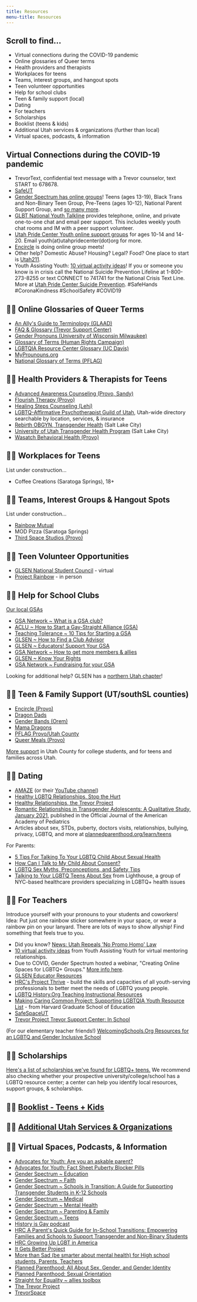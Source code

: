 ```yaml
---
title: Resources
menu-title: Resources
---
```


## Scroll to find... 
- Virtual connections during the COVID-19 pandemic
- Online glossaries of Queer terms
- Health providers and therapists 
- Workplaces for teens
- Teams, interest groups, and hangout spots
- Teen volunteer opportunities
- Help for school clubs
- Teen & family support (local)
- Dating 
- For teachers
- Scholarships 
- Booklist (teens & kids)
- Additional Utah services & organizations (further than local)
- Virtual spaces, podcasts, & information

## Virtual Connections during the COVID-19 pandemic

- TrevorText, confidential text message with a Trevor counselor, text START to 678678. 
- [SafeUT](https://safeut.med.utah.edu)  
- [Gender Spectrum has online groups](https://www.genderspectrum.org/articles/gender-spectrum-groups)! Teens (ages 13-19), Black Trans and Non-Binary Teen Group, Pre-Teens (ages 10-12), National Parent Support Group, and [so many more](https://www.genderspectrum.org/articles/blog-covid-resources). 
- [GLBT National Youth Talkline](https://www.glbtonline.org) provides telephone, online, and private one-to-one chat and email peer support. This includes weekly youth chat rooms and IM with a peer support volunteer. 
- [Utah Pride Center Youth online support groups](https://utahpridecenter.org/programs/youth-family-programs/) for ages 10-14 and 14-20. Email youth(at)utahpridecenter(dot)org for more.  
- [Encircle](https://encircletogether.org) is doing online group meets!  
- Other help? Domestic Abuse? Housing? Legal? Food? One place to start is [Utah211](https://211utah.org). 
- Youth Assisting Youth: [10 virtual activity ideas](https://youthassistingyouth.com/10-virtual-activities-kids-mentors-covid-19/)! 
If you or someone you know is in crisis call the National Suicide Prevention Lifeline at 1-800-273-8255 or text CONNECT to 741741 for the National Crisis Text Line. More at [Utah Pride Center Suicide Prevention](https://utahpridecenter.org/prevention). #SafeHands #CoronaKindness #SchoolSafety #COVID19  

## 🏳️‍🌈 Online Glossaries of Queer Terms

- [An Ally's Guide to Terminology (GLAAD)](http://www.glaad.org/sites/default/files/allys-guide-to-terminology_1.pdf?fbclid=IwAR3yd_5a80oD5cJOiq8u177Kqf8gCYuDEiGZs7-L74RjLsUlLDlUv0CAUT4)
- [FAQ & Glossary (Trevor Support Center)](https://www.thetrevorproject.org/resources/trevor-support-center/) 
- [Gender Pronouns (University of Wisconsin Milwaukee)](https://uwm.edu/lgbtrc/support/gender-pronouns/?fbclid=IwAR2nNF7j4UniTuBetS7mXNsCOp8Rrfub4Ccdsv9aQ_3bxZf9tVKMXtbklJI)
- [Glossary of Terms (Human Rights Campaign)](https://www.hrc.org/resources/glossary-of-terms?fbclid=IwAR2jzC52LqaE_-fgEEMo8hHqk1uTAbcisEvoUTWThirI5vrTUnADhy9ROaQ) 
- [LGBTQIA Resource Center Glossary (UC Davis)](https://lgbtqia.ucdavis.edu/educated/glossary?fbclid=IwAR2oeHVRlGOWoJ_CiwzkxRTjaeR1GZJcZEmq_PgvSb9EAywPr4-0W-CDD-0)
- [MyProunouns.org](https://www.mypronouns.org)
- [National Glossary of Terms (PFLAG)](https://pflag.org/glossary?fbclid=IwAR35pBB0uTPRBIRJiqZN3XIaqHkvBITuZp8_SeCIubZTYzPqGUdxIRL2w3U)


## 🏳️‍🌈 Health Providers & Therapists for Teens

- [Advanced Awareness Counseling (Provo, Sandy)](https://www.advancedawarenesscounseling.com) 
- [Flourish Therapy (Provo)](https://flourishtherapy.org)
- [Healing Steps Counseling (Lehi)](http://www.healingstepsutah.com/)
- [LGBTQ-Affirmative Psychotherapist Guild of Utah](http://lgbtqtherapists.com/directory.html), Utah-wide directory searchable by location, services, & insurance 
- [Rebirth OBGYN, Transgender Health](https://www.rebirthobgyn.com/services/transgender-health) (Salt Lake City) 
- [University of Utah Transgender Health Program](http://healthcare.utah.edu/transgender-health) (Salt Lake City)
- [Wasatch Behavioral Health (Provo)](https://www.wasatch.org)


## 🏳️‍🌈 Workplaces for Teens

List under construction...  
- Coffee Creations (Saratoga Springs), 18+ 


## 🏳️‍🌈 Teams, Interest Groups & Hangout Spots  

List under construction... 
- [Rainbow Mutual](http://www.rainbowmutual.org)   
- MOD Pizza (Saratoga Springs) 
- [Third Space Studios (Provo)](https://www.facebook.com/thirdspaceprovo/) 


## 🏳️‍🌈 Teen Volunteer Opportunities 

- [GLSEN National Student Council](https://www.glsen.org/nsc) - virtual 
- [Project Rainbow](https://www.projectrainbowutah.org/volunteer) - in person 


## 🏳️‍🌈 Help for School Clubs

[Our local GSAs](/resources/gsas.html)
- [GSA Network ~ What is a GSA club?](https://gsanetwork.org/what-is-a-gsa/) 
- [ACLU ~ How to Start a Gay-Straight Alliance (GSA)](https://www.aclu.org/other/how-start-gay-straight-alliance-gsa) 
- [Teaching Tolerance ~ 10 Tips for Starting a GSA](https://www.tolerance.org/magazine/10-tips-for-starting-a-gsa)
- [GLSEN ~ How to Find a Club Advisor](https://www.glsen.org/gsa/findanadvisor)
- [GLSEN ~ Educators! Support Your GSA](https://www.glsen.org/article/educators-support-your-gsa)
- [GSA Network ~ How to get more members & allies](https://gsanetwork.org/resources/how-to-get-more-members-allies/)
- [GLSEN ~ Know Your Rights](https://www.glsen.org/knowyourrights)
- [GSA Network ~ Fundraising for your GSA](https://gsanetwork.org/resources/fundraising-for-your-gsa/)

Looking for additional help? GLSEN has a [northern Utah chapter](https://www.glsen.org/chapters/northern-utah-chapter)!  


## 🏳️‍🌈 Teen & Family Support (UT/southSL counties)

- [Encircle (Provo)](www.EncircleTogether.org)  
- [Dragon Dads](https://www.facebook.com/DragonDads/)  
- [Gender Bands (Orem)](https://www.genderbands.org)  
- [Mama Dragons](https://mamadragons.org) 
- [PFLAG Provo/Utah County](https://pflag.org/chapter/pflag-provoutah-county)
- [Queer Meals (Provo)](http://queermeals.com)  

[More support](/utsupportservices) in Utah County for college students, and for teens and families across Utah. 


## 🏳️‍🌈 Dating 

- [AMAZE](https://amaze.org) (or their [YouTube channel](https://www.youtube.com/c/amazeorg)) 
- [Healthy LGBTQ Relationships, Stop the Hurt](https://stopthehurt.org/lgbtq-relationships/)
- [Healthy Relationships, the Trevor Project](https://www.thetrevorproject.org/trvr_support_center/healthy-relationships/) 
- [Romantic Relationships in Transgender
Adolescents: A Qualitative Study, January 2021](https://pediatrics.aappublications.org/content/pediatrics/early/2021/01/15/peds.2020-007906.full.pdf), published in the Official Journal of the American Academy of Pediatrics 
- Articles about sex, STDs, puberty, doctors visits, relationships, bullying, privacy, LGBTQ, and more at [plannedparenthood.org/learn/teens](https://www.plannedparenthood.org/learn/teens)

For Parents: 
- [5 Tips For Talking To Your LGBTQ Child About Sexual Health](https://www.mykidisgay.com/blog/5-tips-for-talking-to-your-lgbtq-child-about-sexual-health) 
- [How Can I Talk to My Child About Consent?](https://www.mykidisgay.com/blog/how-can-i-talk-to-my-child-about-consent)
- [LGBTQ Sex Myths, Preconceptions, and Safety Tips](https://www.mykidisgay.com/blog/lgbtq-sex-myths-preconceptions-and-safety-tips) 
- [Talking to Your LGBTQ Teens About Sex](https://blog.lighthouse.lgbt/the-kids-are-alright-talking-to-your-lgbtq-teens-about-sex/) from Lighthouse, a group of NYC-based healthcare providers specializing in LGBTQ+ health issues

## 🏳️‍🌈 For Teachers

Introduce yourself with your pronouns to your students and coworkers! Idea: Put just one rainbow sticker somewhere in your space, or wear a rainbow pin on your lanyard. There are lots of ways to show allyship! Find something that feels true to you. 

- Did you know? [News: Utah Repeals 'No Promo Homo' Law](https://www.hrw.org/news/2017/03/21/utah-repeals-no-promo-homo-law) 
- [10 virtual activity ideas](https://youthassistingyouth.com/10-virtual-activities-kids-mentors-covid-19/) from Youth Assisting Youth for virtual mentoring relationships. 
- Due to COVID, Gender Spectrum hosted a webinar, "Creating Online Spaces for LGBTQ+ Groups." [More info here](https://www.genderspectrum.org/articles/blog-covid-resources). 
- [GLSEN Educator Resources](https://www.glsen.org/resources/educator-resources)
- [HRC's Project Thrive](https://www.thehrcfoundation.org/professional-resources/project-thrive) - build the skills and capacities of all youth-serving professionals to better meet the needs of LGBTQ young people.
- [LGBTQ History.Org Teaching Instructional Resources](http://www.lgbtqhistory.org/lgbtq-educational-resources/) 
- [Making Caring Common Project: Supporting LGBTQIA Youth Resource List](https://mcc.gse.harvard.edu/resources-for-educators/supporting-lgbtqia-youth-resource-list) - from Harvard Graduate School of Education 
- [SafeSpaceUT](https://safespaceut.com)
- [Trevor Project Trevor Support Center: In School](https://www.thetrevorproject.org/trvr_support_center/in-school/)

(For our elementary teacher friends!) [WelcomingSchools.Org Resources for an LGBTQ and Gender Inclusive School](https://www.welcomingschools.org/resources/school-tips/lgbtq-inclusive-schools-what/lgbtq-how/) 


## 🏳️‍🌈 Scholarships
[Here's a list of scholarships we've found for LGBTQ+ teens.](/scholarships) We recommend also checking whether your prospective university/college/school has a LGBTQ resource center; a center can help you identify local resources, support groups, & scholarships. 


## 🏳️‍🌈 [Booklist - Teens + Kids](/resources/booklist.html)


## 🏳️‍🌈 [Additional Utah Services & Organizations ](/utsupportservices)


## 🏳️‍🌈 Virtual Spaces, Podcasts, & Information 

- [Advocates for Youth: Are you an askable parent?](https://advocatesforyouth.org/resources/health-information/are-you-an-askable-parent/)
- [Advocates for Youth: Fact Sheet Puberty Blocker Pills](https://advocatesforyouth.org/resources/fact-sheets/explainer-puberty-blocker-bills/)
- [Gender Spectrum ~ Education](https://www.genderspectrum.org/resources/education-2/)
- [Gender Spectrum ~ Faith](https://www.genderspectrum.org/resources/faith-2/)
- [Gender Spectrum ~ Schools in Transition: A Guide for Supporting Transgender Students in K-12 Schools](https://www.genderspectrum.org/staging/wp-content/uploads/2015/08/Schools-in-Transition-2015.pdf)
- [Gender Spectrum ~ Medical](https://www.genderspectrum.org/resources/medical-2/)
- [Gender Spectrum ~ Mental Health](https://www.genderspectrum.org/resources/mental-health-2/)
- [Gender Spectrum ~ Parenting & Family](https://www.genderspectrum.org/explore-topics/parenting-and-family/)
- [Gender Spectrum ~ Teens](https://www.genderspectrum.org/resources/teens-2/)
- [History is Gay podcast](https://www.historyisgaypodcast.com)
- [HRC A Parent's Quick Guide for In-School Transitions: Empowering Families and Schools to Support Transgender and Non-Binary Students](https://hrc-prod-requests.s3-us-west-2.amazonaws.com/assets/ParentsGuideForSchoolTransitions.pdf)
- [HRC Growing Up LGBT in America](https://assets2.hrc.org/files/assets/resources/Growing-Up-LGBT-in-America_Report.pdf?_ga=2.60004205.1339043274.1565720275-649889802.1565720275)
- [It Gets Better Project](https://itgetsbetter.org)
- [More than Sad (be smarter about mental health) for High school students, Parents, Teachers](https://afsp.org/more-than-sad) 
- [Planned Parenthood: All About Sex, Gender, and Gender Identity](https://www.plannedparenthood.org/learn/teens/all-about-sex-gender-and-gender-identity)
- [Planned Parenthood: Sexual Orientation](https://www.plannedparenthood.org/learn/teens/sexual-orientation) 
- [Straight for Equality ~ allies toolbox](http://www.straightforequality.org/allyspectrum)
- [The Trevor Project](https://www.thetrevorproject.org)
- [TrevorSpace](https://www.trevorspace.org/?utm_source=trevor_website&utm_medium=web&utm_campaign=get_help_page)  
 
